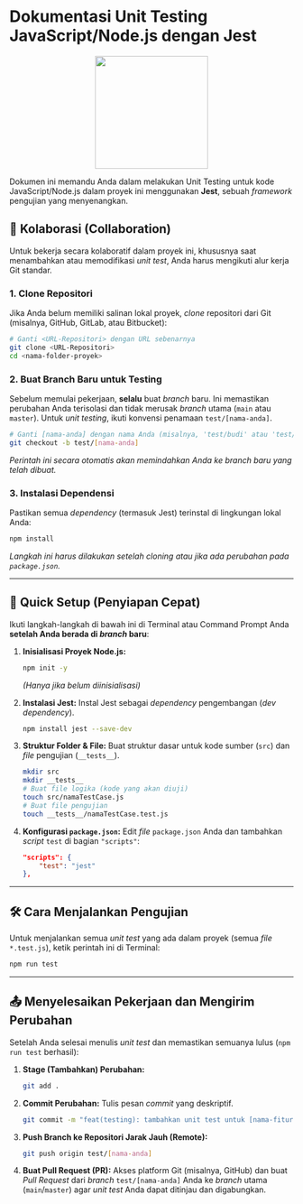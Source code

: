 # Dokumentasi Unit Testing JavaScript/Node.js dengan Jest

<div align="center">
  <img height="200" src="https://icon.icepanel.io/Technology/svg/Jest.svg" />
</div>

Dokumen ini memandu Anda dalam melakukan Unit Testing untuk kode JavaScript/Node.js dalam proyek ini menggunakan **Jest**, sebuah *framework* pengujian yang menyenangkan.

## 🤝 Kolaborasi (Collaboration)

Untuk bekerja secara kolaboratif dalam proyek ini, khususnya saat menambahkan atau memodifikasi *unit test*, Anda harus mengikuti alur kerja Git standar.

### 1\. **Clone Repositori**

Jika Anda belum memiliki salinan lokal proyek, *clone* repositori dari Git (misalnya, GitHub, GitLab, atau Bitbucket):

```bash
# Ganti <URL-Repositori> dengan URL sebenarnya
git clone <URL-Repositori> 
cd <nama-folder-proyek>
```

### 2\. **Buat Branch Baru untuk Testing**

Sebelum memulai pekerjaan, **selalu** buat *branch* baru. Ini memastikan perubahan Anda terisolasi dan tidak merusak *branch* utama (`main` atau `master`). Untuk *unit testing*, ikuti konvensi penamaan `test/[nama-anda]`.

```bash
# Ganti [nama-anda] dengan nama Anda (misalnya, 'test/budi' atau 'test/farah')
git checkout -b test/[nama-anda] 
```

*Perintah ini secara otomatis akan memindahkan Anda ke branch baru yang telah dibuat.*

### 3\. **Instalasi Dependensi**

Pastikan semua *dependency* (termasuk Jest) terinstal di lingkungan lokal Anda:

```bash
npm install
```

*Langkah ini harus dilakukan setelah cloning atau jika ada perubahan pada `package.json`.*

-----

## 🚀 Quick Setup (Penyiapan Cepat)

Ikuti langkah-langkah di bawah ini di Terminal atau Command Prompt Anda **setelah Anda berada di *branch* baru**:

1.  **Inisialisasi Proyek Node.js:**

    ```bash
    npm init -y
    ```

    *(Hanya jika belum diinisialisasi)*

2.  **Instalasi Jest:**
    Instal Jest sebagai *dependency* pengembangan (*dev dependency*).

    ```bash
    npm install jest --save-dev
    ```

3.  **Struktur Folder & File:**
    Buat struktur dasar untuk kode sumber (`src`) dan *file* pengujian (`__tests__`).

    ```bash
    mkdir src
    mkdir __tests__
    # Buat file logika (kode yang akan diuji)
    touch src/namaTestCase.js 
    # Buat file pengujian
    touch __tests__/namaTestCase.test.js 
    ```

4.  **Konfigurasi `package.json`:**
    Edit *file* `package.json` Anda dan tambahkan *script* `test` di bagian `"scripts"`:

    ```json
    "scripts": {
        "test": "jest"
    },
    ```

-----

## 🛠️ Cara Menjalankan Pengujian

Untuk menjalankan semua *unit test* yang ada dalam proyek (semua *file* `*.test.js`), ketik perintah ini di Terminal:

```bash
npm run test
```

-----

## 📤 Menyelesaikan Pekerjaan dan Mengirim Perubahan

Setelah Anda selesai menulis *unit test* dan memastikan semuanya lulus (`npm run test` berhasil):

1.  **Stage (Tambahkan) Perubahan:**

    ```bash
    git add .
    ```

2.  **Commit Perubahan:**
    Tulis pesan *commit* yang deskriptif.

    ```bash
    git commit -m "feat(testing): tambahkan unit test untuk [nama-fitur]"
    ```

3.  **Push Branch ke Repositori Jarak Jauh (Remote):**

    ```bash
    git push origin test/[nama-anda]
    ```

4.  **Buat Pull Request (PR):**
    Akses platform Git (misalnya, GitHub) dan buat *Pull Request* dari *branch* `test/[nama-anda]` Anda ke *branch* utama (`main`/`master`) agar *unit test* Anda dapat ditinjau dan digabungkan.